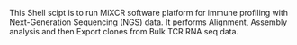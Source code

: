 This Shell scipt is to run MiXCR software platform for immune profiling with Next-Generation Sequencing (NGS) data. It performs Alignment, Assembly analysis and then Export clones from Bulk TCR RNA seq data. 
